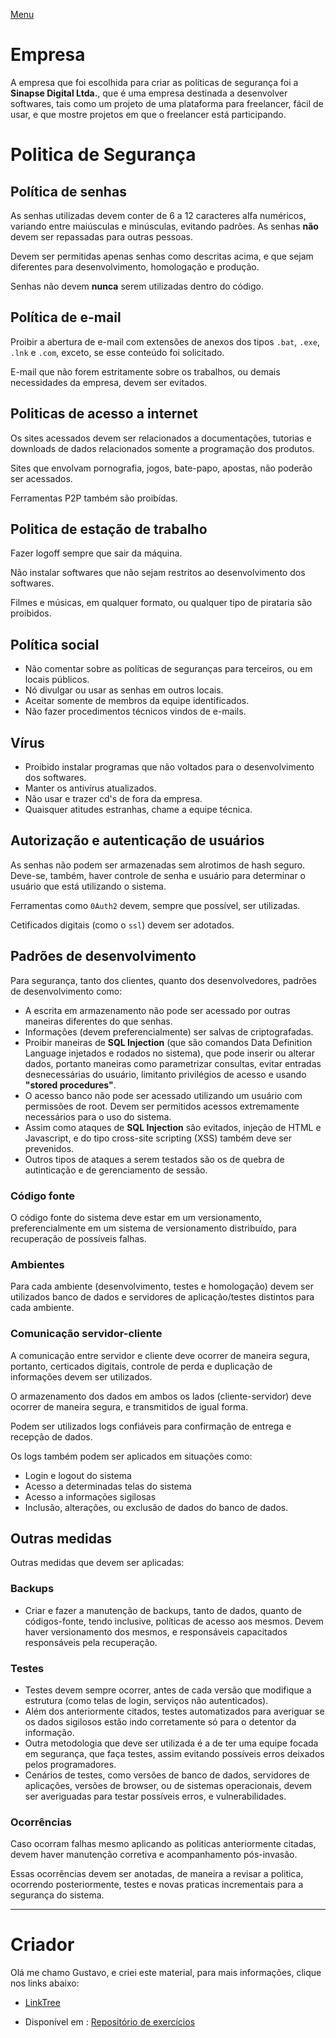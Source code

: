 [Menu](https://gusleaooliveira.github.io/posts/)


# Empresa

A empresa que foi escolhida para criar as políticas de segurança foi a **Sinapse Digital Ltda.**, que é uma empresa destinada a desenvolver softwares, tais como um projeto de uma plataforma para freelancer, fácil de usar, e que mostre projetos em que o freelancer está participando.

# Politica de Segurança
## Política de senhas

As senhas utilizadas devem conter de 6 a 12 caracteres alfa numéricos, variando entre maiúsculas e minúsculas, evitando padrões. As senhas **não** devem ser repassadas para outras pessoas.

Devem ser permitidas apenas senhas como descritas acima, e que sejam diferentes para desenvolvimento, homologação e produção.

Senhas não devem **nunca** serem utilizadas dentro do código.

## Política  de e-mail

Proibir a abertura de e-mail com extensões de anexos dos tipos `.bat`, `.exe`, `.lnk` e `.com`, exceto, se esse conteúdo foi solicitado.

E-mail que não forem estritamente sobre os trabalhos, ou demais necessidades da empresa, devem ser evitados.

## Politicas de acesso a internet

Os sites acessados devem ser relacionados a documentações,  tutorias e downloads de dados relacionados somente a programação dos produtos.

Sites que envolvam pornografia, jogos, bate-papo, apostas, não poderão ser acessados.

Ferramentas P2P também são proibídas.

## Politica de estação de trabalho

Fazer logoff sempre que sair da máquina.

Não instalar softwares que não sejam restritos ao desenvolvimento dos softwares.

Filmes e músicas, em qualquer formato, ou qualquer tipo de pirataria são proibidos.

## Política social

- Não comentar sobre as políticas de seguranças para terceiros, ou em locais públicos.
- Nó divulgar ou usar as senhas em outros locais.
- Aceitar somente de membros  da equipe identificados.
- Não fazer procedimentos técnicos vindos de e-mails.

## Vírus

- Proibido instalar programas que não voltados para o desenvolvimento dos softwares.
- Manter os antivírus atualizados.
- Não usar e trazer cd's de fora da empresa.
- Quaisquer atitudes estranhas, chame a equipe técnica.

## Autorização e autenticação de usuários

As senhas não podem ser armazenadas sem alrotimos de hash seguro. Deve-se, também, haver controle de senha e usuário para determinar o usuário que está utilizando o sistema.

Ferramentas como `0Auth2` devem, sempre que possível, ser utilizadas.

Cetificados digitais (como o `ssl`) devem ser adotados.

## Padrões de desenvolvimento

Para segurança, tanto dos clientes, quanto dos desenvolvedores, padrões de desenvolvimento como:

* A escrita em armazenamento não pode ser acessado por outras maneiras diferentes do que senhas.
* Informações (devem preferencialmente) ser salvas de criptografadas.
* Proibir maneiras de **SQL Injection** (que são comandos Data Definition Language injetados e rodados no sistema), que pode inserir ou alterar dados, portanto maneiras como parametrizar consultas, evitar entradas desnecessárias do usuário, limitanto privilégios de acesso e usando **"stored procedures"**.
* O acesso banco não pode ser acessado utilizando um usuário com permissões de root. Devem ser permitidos acessos extremamente necessários para o uso do sistema.
* Assim como ataques de **SQL Injection** são evitados, injeção de HTML e Javascript, e do tipo cross-site scripting ​(XSS) também deve ser prevenidos.
* Outros tipos de ataques a serem testados são os de quebra de autinticação e de gerenciamento de sessão.

### Código fonte

O código fonte do sistema deve estar em um versionamento, preferencialmente em um sistema de versionamento distribuído, para recuperação de possíveis falhas.

### Ambientes

Para cada ambiente (desenvolvimento, testes e homologação) devem ser utilizados banco de dados e servidores de aplicação/testes distintos para cada ambiente.

### Comunicação servidor-cliente

A comunicação entre servidor e cliente deve ocorrer de maneira segura, portanto, certicados digitais, controle de perda e duplicação de informações devem ser utilizados.

O armazenamento dos dados em ambos os lados (cliente-servidor) deve ocorrer de maneira segura, e transmitidos de igual forma.

Podem ser utilizados logs confiáveis para confirmação de entrega e recepção de dados.

Os logs também podem ser aplicados em situações como:
- Login e logout do sistema
- Acesso a determinadas telas do sistema
- Acesso a informações sigilosas
- Inclusão, alterações, ou exclusão de dados do banco de dados.

## Outras medidas
Outras medidas que devem ser aplicadas:

### Backups
* Criar e fazer a manutenção de backups, tanto de dados, quanto de códigos-fonte, tendo inclusive, políticas de acesso aos mesmos. Devem haver versionamento dos mesmos, e responsáveis capacitados responsáveis pela recuperação.

### Testes
* Testes devem sempre ocorrer, antes de cada versão que modifique a estrutura (como telas de login, serviços não autenticados).
* Além dos anteriormente citados, testes automatizados para averiguar se os dados sigilosos estão indo corretamente só para o detentor da informação.
* Outra metodologia que deve ser utilizada é a de ter uma equipe focada em segurança, que faça testes, assim evitando possíveis erros deixados pelos programadores.
* Cenários de testes, como versões de banco de dados, servidores de aplicações, versões de browser, ou de sistemas operacionais, devem ser averiguadas para testar possíveis erros, e vulnerabilidades.

### Ocorrências

Caso ocorram falhas mesmo aplicando as politicas anteriormente citadas, devem haver manutenção corretiva e acompanhamento pós-invasão.

Essas ocorrências devem ser anotadas, de maneira a revisar a politica, ocorrendo posteriormente, testes e novas praticas incrementais para a segurança do sistema.



***

# Criador
Olá me chamo Gustavo, e criei este material, para mais informações, clique nos links abaixo:

* [LinkTree](https://www.linktree.com.br/gusleaooliveira)


* Disponível em : [Repositório de exercícios](https://gusleaooliveira.github.io/posts/)
